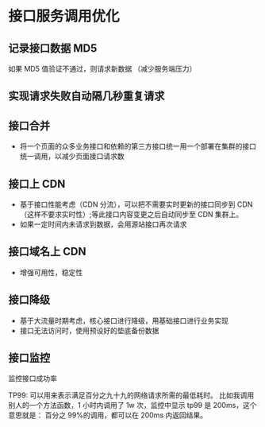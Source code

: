 # 接口服务调用优化

## 记录接口数据 MD5

如果 MD5 值验证不通过，则请求新数据
（减少服务端压力）

## 实现请求失败自动隔几秒重复请求

## 接口合并

- 将一个页面的众多业务接口和依赖的第三方接口统一用一个部署在集群的接口统一调用，以减少页面接口请求数

## 接口上 CDN

- 基于接口性能考虑（CDN 分流），可以把不需要实时更新的接口同步到 CDN（这样不要求实时性）;等此接口内容变更之后自动同步至 CDN 集群上。
- 如果一定时间内未请求到数据，会用源站接口再次请求

## 接口域名上 CDN

- 增强可用性，稳定性

## 接口降级

- 基于大流量时期考虑，核心接口进行降级，用基础接口进行业务实现
- 接口无法访问时，使用预设好的垫底备份数据

## 接口监控

监控接口成功率

TP99: 可以用来表示满足百分之九十九的网络请求所需的最低耗时。 比如我调用别人的一个方法函数，1 小时内调用了 1w 次，监控中显示 tp99 是 200ms，这个意思就是： 百分之 99%的调用，都可以在 200ms 内返回结果。
